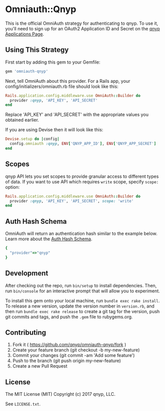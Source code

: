 # Omniauth::Qnyp

This is the official OmniAuth strategy for authenticating to qnyp. To use it, you'll need to sign up for an OAuth2 Application ID and Secret on the [qnyp Applications Page](https://qnyp.com/oauth/applications/new).

## Using This Strategy

First start by adding this gem to your Gemfile:

```ruby
gem 'omniauth-qnyp'
```

Next, tell OmniAuth about this provider. For a Rails app, your config/initializers/omniauth.rb file should look like this:

```ruby
Rails.application.config.middleware.use OmniAuth::Builder do
  provider :qnyp, 'API_KEY', 'API_SECRET'
end
```

Replace 'API_KEY' and 'API_SECRET' with the appropriate values you obtained earlier.

If you are using Devise then it will look like this:

```ruby
Devise.setup do |config|
  config.omniauth :qnyp, ENV['QNYP_APP_ID'], ENV['QNYP_APP_SECRET']
end
```

## Scopes

qnyp API lets you set scopes to provide granular access to different types of data.
If you want to use API which requires `write` scope, specify `scope:` option:

```ruby
Rails.application.config.middleware.use OmniAuth::Builder do
  provider :qnyp, 'API_KEY', 'API_SECRET', scope: 'write'
end
```

## Auth Hash Schema

OmniAuth will return an authentication hash similar to the example below. Learn more about the [Auth Hash Schema](https://github.com/omniauth/omniauth/wiki/Auth-Hash-Schema).

```ruby
{
  "provider"=>"qnyp"
}
```

## Development

After checking out the repo, run `bin/setup` to install dependencies.
Then, run `bin/console` for an interactive prompt that will allow you to experiment.

To install this gem onto your local machine, run `bundle exec rake install`.
To release a new version, update the version number in `version.rb`,
and then run `bundle exec rake release` to create a git tag for the version,
push git commits and tags, and push the `.gem` file to rubygems.org.

## Contributing

1. Fork it ( https://github.com/qnyp/omniauth-qnyp/fork )
2. Create your feature branch (git checkout -b my-new-feature)
3. Commit your changes (git commit -am 'Add some feature')
4. Push to the branch (git push origin my-new-feature)
5. Create a new Pull Request

## License

The MIT License (MIT)
Copyright (c) 2017 qnyp, LLC.

See `LICENSE.txt`.

